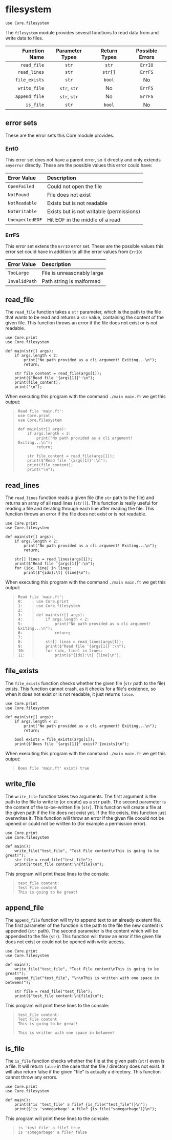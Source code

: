 # filesystem

```ft
use Core.filesystem
```

The `filesystem` module provides several functions to read data from and write data to files.

| Function Name | Parameter Types | Return Types | Possible Errors |
| ------------: | :-------------: | :----------: | :-------------: |
|   `read_file` |      `str`      |    `str`     |     `ErrIO`     |
|  `read_lines` |      `str`      |   `str[]`    |     `ErrFS`     |
| `file_exists` |      `str`      |    `bool`    |       No        |
|  `write_file` |   `str`, `str`  |      No      |     `ErrFS`     |
| `append_file` |   `str`, `str`  |      No      |     `ErrFS`     |
|     `is_file` |      `str`      |    `bool`    |       No        |

## error sets

These are the error sets this Core module provides.

### ErrIO

This error set does not have a parent error, so it directly and only extends `anyerror` directly. These are the possible values this error could have:

| Error Value     | Description                              |
| :-------------- | :--------------------------------------- |
| `OpenFailed`    | Could not open the file                  |
| `NotFound`      | File does not exist                      |
| `NotReadable`   | Exists but is not readable               |
| `NotWritable`   | Exists but is not writable (permissions) |
| `UnexpectedEOF` | Hit EOF in the middle of a read          |

### ErrFS

This error set extens the `ErrIO` error set. These are the possible values this error set could have in addition to all the error values from `ErrIO`:

| Error Value   | Description                |
| :------------ | :------------------------- |
| `TooLarge`    | File is unreasonably large |
| `InvalidPath` | Path string is malformed   |

## read_file

The `read_file` function takes a `str` parameter, which is the path to the file that wants to be read and returns a `str` value, containing the content of the given file. This function throws an error if the file does not exist or is not readable.

```ft
use Core.print
use Core.filesystem

def main(str[] args):
    if args.length < 2:
        print("No path provided as a cli argument! Exiting...\n");
        return;

    str file_content = read_file(args[1]);
    print($"Read file '{args[1]}':\n");
    print(file_content);
    print("\n");
```

When executing this program with the command `./main main.ft` we get this output:

> ```
> Read file 'main.ft':
> use Core.print
> use Core.filesystem
>
> def main(str[] args):
>     if args.length < 2:
>         print("No path provided as a cli argument! Exiting...\n");
>         return;
>
>     str file_content = read_file(args[1]);
>     print($"Read file '{args[1]}':\n");
>     print(file_content);
>     print("\n");
> ```

## read_lines

The `read_lines` function reads a given file (the `str` path to the file) and returns an array of all read lines (`str[]`). This function is really useful for reading a file and iterating through each line after reading the file. This function throws an error if the file does not exist or is not readable.

```ft
use Core.print
use Core.filesystem

def main(str[] args):
    if args.length < 2:
        print("No path provided as a cli argument! Exiting...\n");
        return;

    str[] lines = read_lines(args[1]);
    print($"Read file '{args[1]}':\n");
    for (idx, line) in lines:
        print($"{idx}:\t| {line}\n");
```

When executing this program with the command `./main main.ft` we get this output:

> ```
> Read file 'main.ft':
> 0:	| use Core.print
> 1:	| use Core.filesystem
> 2:	|
> 3:	| def main(str[] args):
> 4:	|     if args.length < 2:
> 5:	|         print("No path provided as a cli argument! Exiting...\n");
> 6:	|         return;
> 7:	|
> 8:	|     str[] lines = read_lines(args[1]);
> 9:	|     print($"Read file '{args[1]}':\n");
> 10:	|     for (idx, line) in lines:
> 11:	|         print($"{idx}:\t| {line}\n");
> ```

## file_exists

The `file_exists` function checks whether the given file (`str` path to the file) exists. This function cannot crash, as it checks for a file's existence, so when it does not exist or is not readable, it just returns `false`.

```ft
use Core.print
use Core.filesystem

def main(str[] args):
    if args.length < 2:
        print("No path provided as a cli argument! Exiting...\n");
        return;

    bool exists = file_exists(args[1]);
    print($"Does file '{args[1]}' exist? {exists}\n");
```

When executing this program with the command `./main main.ft` we get this output:

> ```
> Does file 'main.ft' exist? true
> ```

## write_file

The `write_file` function takes two arguments. The first argument is the path to the file to write to (or create) as a `str` path. The second parameter is the content of the to-be-written file (`str`). This function will create a file at the given path if the file does not exist yet. If the file exists, this function just overwrites it. This function will throw an error if the given file coould not be opened or could not be written to (for example a permission error).

```ft
use Core.print
use Core.filesystem

def main():
    write_file("test_file", "Test File content\nThis is going to be great!");
    str file = read_file("test_file");
    print($"test_file content:\n{file}\n");
```

This program will print these lines to the console:

> ```
> test_file content:
> Test File content
> This is going to be great!
> ```

## append_file

The `append_file` function will try to append text to an already existent file. The first parameter of the function is the path to the file the new content is appended (`str` path). The second parameter is the content which will be appended to the file (`str`). This function will throw an error if the given file does not exist or could not be opened with write access.

```ft
use Core.print
use Core.filesystem

def main():
    write_file("test_file", "Test File content\nThis is going to be great!");
    append_file("test_file", "\n\nThis is written with one space in between!");

    str file = read_file("test_file");
    print($"test_file content:\n{file}\n");
```

This program will print these lines to the console:

> ```
> test_file content:
> Test File content
> This is going to be great!
>
> This is written with one space in between!
> ```

## is_file

The `is_file` function checks whether the file at the given path (`str`) even is a file. It will return `false` in the case that the file / directory does not exist. It will also return false if the given "file" is actually a directory. This function cannot throw any errors.

```ft
use Core.print
use Core.filesystem

def main():
    print($"is 'test_file' a file? {is_file("test_file")}\n");
    print($"is 'somegarbage' a file? {is_file("somegarbage")}\n");
```

This program will print these lines to the console:

> ```
> is 'test_file' a file? true
> is 'somegarbage' a file? false
> ```
